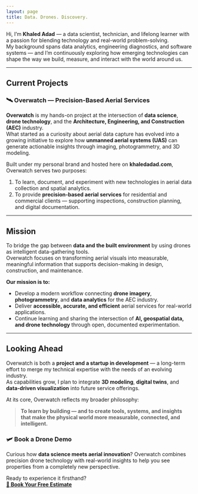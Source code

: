 ```yaml
---
layout: page
title: Data. Drones. Discovery.
---
```

<!-- title: About Me -->
<!-- subtitle: Data. Drones. Discovery. -->

<!-- ## About Me -->

Hi, I’m **Khaled Adad** — a data scientist, technician, and lifelong learner with a passion for blending technology and real-world problem-solving.  
My background spans data analytics, engineering diagnostics, and software systems — and I’m continuously exploring how emerging technologies can shape the way we build, measure, and interact with the world around us.

---

## Current Projects

### 🛰️ Overwatch — Precision-Based Aerial Services

**Overwatch** is my hands-on project at the intersection of **data science**, **drone technology**, and the **Architecture, Engineering, and Construction (AEC)** industry.  
What started as a curiosity about aerial data capture has evolved into a growing initiative to explore how **unmanned aerial systems (UAS)** can generate actionable insights through imaging, photogrammetry, and 3D modeling.

Built under my personal brand and hosted here on **khaledadad.com**, Overwatch serves two purposes:

1. To learn, document, and experiment with new technologies in aerial data collection and spatial analytics.  
2. To provide **precision-based aerial services** for residential and commercial clients — supporting inspections, construction planning, and digital documentation.

---

## Mission

To bridge the gap between **data and the built environment** by using drones as intelligent data-gathering tools.  
Overwatch focuses on transforming aerial visuals into measurable, meaningful information that supports decision-making in design, construction, and maintenance.

**Our mission is to:**

- Develop a modern workflow connecting **drone imagery**, **photogrammetry**, and **data analytics** for the AEC industry.  
- Deliver **accessible, accurate, and efficient** aerial services for real-world applications.  
- Continue learning and sharing the intersection of **AI, geospatial data, and drone technology** through open, documented experimentation.

---

## Looking Ahead

Overwatch is both a **project and a startup in development** — a long-term effort to merge my technical expertise with the needs of an evolving industry.  
As capabilities grow, I plan to integrate **3D modeling**, **digital twins**, and **data-driven visualization** into future service offerings.

At its core, Overwatch reflects my broader philosophy:  
> **To learn by building — and to create tools, systems, and insights that make the physical world more measurable, connected, and intelligent.**

### 🛩️ Book a Drone Demo

Curious how **data science meets aerial innovation**? Overwatch combines precision drone technology with real-world insights to help you see properties from a completely new perspective.  

Ready to experience it firsthand?  
**[🚀 Book Your Free Estimate](https://calendly.com/kadad1312/drone-project-scoping)**